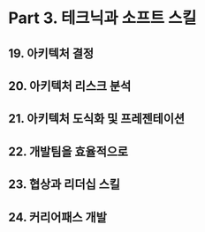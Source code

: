# Part 3. 테크닉과 소프트 스킬

## 19. 아키텍처 결정

## 20. 아키텍처 리스크 분석

## 21. 아키텍처 도식화 및 프레젠테이션

## 22. 개발팀을 효율적으로

## 23. 협상과 리더십 스킬

## 24. 커리어패스 개발
